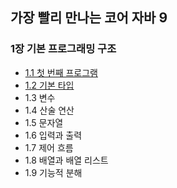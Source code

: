 ## 가장 빨리 만나는 코어 자바 9
### 1장 기본 프로그래밍 구조
- [1.1 첫 번째 프로그램](https://github.com/codeleesh/tidy-up/blob/main/docs/CORE_JAVA_SE_9/01_basic_programming_structure/1.1%20%E1%84%8E%E1%85%A5%E1%86%BA%20%E1%84%87%E1%85%A5%E1%86%AB%E1%84%8D%E1%85%A2%20%E1%84%91%E1%85%B3%E1%84%85%E1%85%A9%E1%84%80%E1%85%B3%E1%84%85%E1%85%A2%E1%86%B7.md)
- [1.2 기본 타입](https://github.com/codeleesh/tidy-up/blob/main/docs/CORE_JAVA_SE_9/01_basic_programming_structure/1.2%20%E1%84%80%E1%85%B5%E1%84%87%E1%85%A9%E1%86%AB%20%E1%84%90%E1%85%A1%E1%84%8B%E1%85%B5%E1%86%B8.md)
- 1.3 변수
- 1.4 산술 연산
- 1.5 문자열
- 1.6 입력과 출력
- 1.7 제어 흐름
- 1.8 배열과 배열 리스트
- 1.9 기능적 분해
